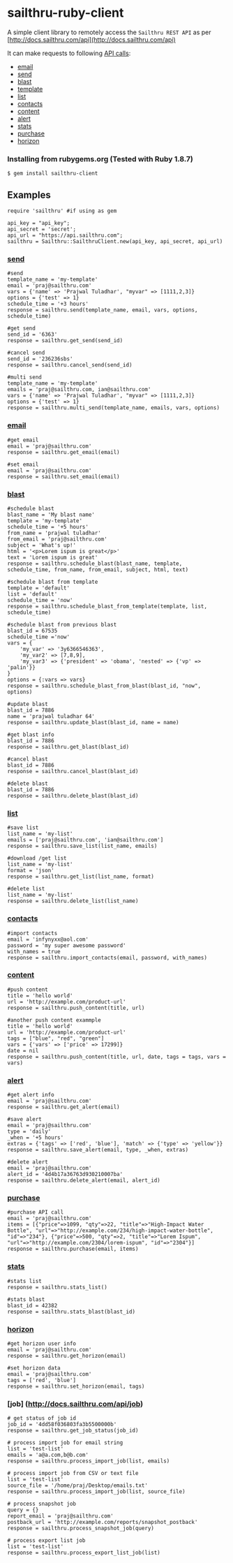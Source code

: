 sailthru-ruby-client
====================

A simple client library to remotely access the `Sailthru REST API` as per [http://docs.sailthru.com/api](http://docs.sailthru.com/api)

It can make requests to following [API calls](http://docs.sailthru.com/api):

* [email](http://docs.sailthru.com/api/email)
* [send](http://docs.sailthru.com/api/send)
* [blast](http://docs.sailthru.com/api/blast)
* [template](http://docs.sailthru.com/api/template)
* [list](http://docs.sailthru.com/api/list)
* [contacts](http://docs.sailthru.com/api/contacts)
* [content](http://docs.sailthru.com/api/content)
* [alert](http://docs.sailthru.com/api/alert)
* [stats](http://docs.sailthru.com/api/stats)
* [purchase](http://docs.sailthru.com/api/purchase)
* [horizon](http://docs.sailthru.com/api/horizon)

### Installing from rubygems.org (Tested with Ruby 1.8.7)
    $ gem install sailthru-client

Examples
--------
	require 'sailthru' #if using as gem

 	api_key = "api_key";
    api_secret = 'secret';
    api_url = "https://api.sailthru.com";
 	sailthru = Sailthru::SailthruClient.new(api_key, api_secret, api_url)

### [send](http://docs.sailthru.com/api/send)

    #send
    template_name = 'my-template'
    email = 'praj@sailthru.com'
    vars = {'name' => 'Prajwal Tuladhar', "myvar" => [1111,2,3]}
    options = {'test' => 1}
    schedule_time = '+3 hours'
    response = sailthru.send(template_name, email, vars, options, schedule_time)

    #get send
    send_id = '6363'
    response = sailthru.get_send(send_id)

    #cancel send
    send_id = '236236sbs'
    response = sailthru.cancel_send(send_id)

    #multi send
    template_name = 'my-template'
    emails = 'praj@sailthru.com, ian@sailthru.com'
    vars = {'name' => 'Prajwal Tuladhar', "myvar" => [1111,2,3]}
    options = {'test' => 1}
    response = sailthru.multi_send(template_name, emails, vars, options)

### [email](http://docs.sailthru.com/api/email)

    #get email
    email = 'praj@sailthru.com'
    response = sailthru.get_email(email)

    #set email
    email = 'praj@sailthru.com'
    response = sailthru.set_email(email)

### [blast](http://docs.sailthru.com/api/blast)

	#schedule blast
	blast_name = 'My blast name'
	template = 'my-template'
	schedule_time = '+5 hours'
	from_name = 'prajwal tuladhar'
	from_email = 'praj@sailthru.com'
	subject = 'What's up!'
	html = '<p>Lorem ispum is great</p>'
	text = 'Lorem ispum is great'
	response = sailthru.schedule_blast(blast_name, template, schedule_time, from_name, from_email, subject, html, text)

    #schedule blast from template
    template = 'default'
    list = 'default'
    schedule_time = 'now'
    response = sailthru.schedule_blast_from_template(template, list, schedule_time)

    #schedule blast from previous blast
    blast_id = 67535
    schedule_time ='now'
    vars = {
        'my_var' => '3y6366546363',
        'my_var2' => [7,8,9],
        'my_var3' => {'president' => 'obama', 'nested' => {'vp' => 'palin'}}
    }
    options = {:vars => vars}
    response = sailthru.schedule_blast_from_blast(blast_id, "now", options)

	#update blast
	blast_id = 7886
	name = 'prajwal tuladhar 64'
	response = sailthru.update_blast(blast_id, name = name)

	#get blast info
	blast_id = 7886
	response = sailthru.get_blast(blast_id)

	#cancel blast
	blast_id = 7886
	response = sailthru.cancel_blast(blast_id)

	#delete blast
	blast_id = 7886
	response = sailthru.delete_blast(blast_id)


### [list](http://docs.sailthru.com/api/list)

	#save list
	list_name = 'my-list'
	emails = ['praj@sailthru.com', 'ian@sailthru.com']
	response = sailthru.save_list(list_name, emails)

	#download /get list
	list_name = 'my-list'
	format = 'json'
	response = sailthru.get_list(list_name, format)

	#delete list
	list_name = 'my-list'
	response = sailthru.delete_list(list_name)

### [contacts](http://docs.sailthru.com/api/contacts)

	#import contacts
	email = 'infynyxx@aol.com'
	password = 'my super awesome password'
	with_names = true
	response = sailthru.import_contacts(email, password, with_names)

### [content](http://docs.sailthru.com/api/content)

	#push content
	title = 'hello world'
    url = 'http://example.com/product-url'
    response = sailthru.push_content(title, url)

    #another push content exammple
    title = 'hello world'
    url = 'http://example.com/product-url'
    tags = ["blue", "red", "green"]
    vars = {'vars' => ['price' => 17299]}
    date = nil
	response = sailthru.push_content(title, url, date, tags = tags, vars = vars)

### [alert](http://docs.sailthru.com/api/alert)

	#get alert info
	email = 'praj@sailthru.com'
	response = sailthru.get_alert(email)

	#save alert
	email = 'praj@sailthru.com'
	type = 'daily'
	_when = '+5 hours'
	extras = {'tags' => ['red', 'blue'], 'match' => {'type' => 'yellow'}}
	response = sailthru.save_alert(email, type, _when, extras)

	#delete alert
	email = 'praj@sailthru.com'
	alert_id = '4d4b17a36763d930210007ba'
	response = sailthru.delete_alert(email, alert_id)

### [purchase](http://docs.sailthru.com/api/purchase)

	#purchase API call
	email = 'praj@sailthru.com'
	items = [{"price"=>1099, "qty"=>22, "title"=>"High-Impact Water Bottle", "url"=>"http://example.com/234/high-impact-water-bottle", "id"=>"234"}, {"price"=>500, "qty"=>2, "title"=>"Lorem Ispum", "url"=>"http://example.com/2304/lorem-ispum", "id"=>"2304"}]
	response = sailthru.purchase(email, items)

### [stats](http://docs.sailthru.com/api/stats)

	#stats list
	response = sailthru.stats_list()

	#stats blast
	blast_id = 42382
	response = sailthru.stats_blast(blast_id)

### [horizon](http://docs.sailthru.com/api/horizon)

	#get horizon user info
	email = 'praj@sailthru.com'
	response = sailthru.get_horizon(email)

	#set horizon data
	email = 'praj@sailthru.com'
	tags = ['red', 'blue']
	response = sailthru.set_horizon(email, tags)

### [job] (http://docs.sailthru.com/api/job)

    # get status of job id
    job_id = '4dd58f036803fa3b5500000b'
    response = sailthru.get_job_status(job_id)

    # process import job for email string
    list = 'test-list'
    emails = 'a@a.com,b@b.com'
    response = sailthru.process_import_job(list, emails)

    # process import job from CSV or text file
    list = 'test-list'
    source_file = '/home/praj/Desktop/emails.txt'
    response = sailthru.process_import_job(list, source_file)

    # process snapshot job
    query = {}
    report_email = 'praj@sailthru.com'
    postback_url = 'http://example.com/reports/snapshot_postback'
    response = sailthru.process_snapshot_job(query)

    # process export list job
    list = 'test-list'
    response = sailthru.process_export_list_job(list)